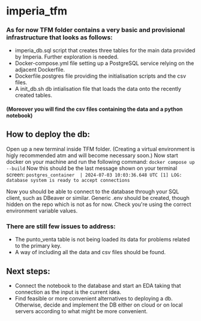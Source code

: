 # imperia_tfm

### As for now TFM folder contains a very basic and provisional infrastructure that looks as follows:
- imperia_db.sql script that creates three tables for the main data provided by Imperia. Further exploration is needed. 
- Docker-compose.yml file setting up a PostgreSQL service relying on the adjacent Dockerfile.
- Dockerfile.postgres file providing the initialisation scripts and the csv files.
- A init_db.sh db intialisation file that loads the data onto the recently created tables.

#### (Moreover you will find the csv files containing the data and a python notebook)

## How to deploy the db:
Open up a new terminal inside TFM folder. (Creating a virtual environment is higly recommended atm and will become necessary soon.) Now start docker on your machine and run the following command: `docker compose up --build`
Now this should be the last message shown on your terminal screen: `postgres_container  | 2024-07-03 10:03:36.648 UTC [1] LOG:  database system is ready to accept connections`

Now you should be able to connect to the database through your SQL client, such as DBeaver or similar. Generic .env should be created, though hidden on the repo which is not as for now. Check you're using the correct environment variable values. 

### There are still few issues to address:
- The punto_venta table is not being loaded its data for problems related to the primary key.
- A way of including all the data and csv files should be found.

## Next steps:
- Connect the notebook to the database and start an EDA taking that connection as the input is the current idea.
- Find feasible or more convenient alternatives to deploying a db. Otherwise, decide and implement the DB either on cloud or on local servers according to what might be more convenient. 
  
